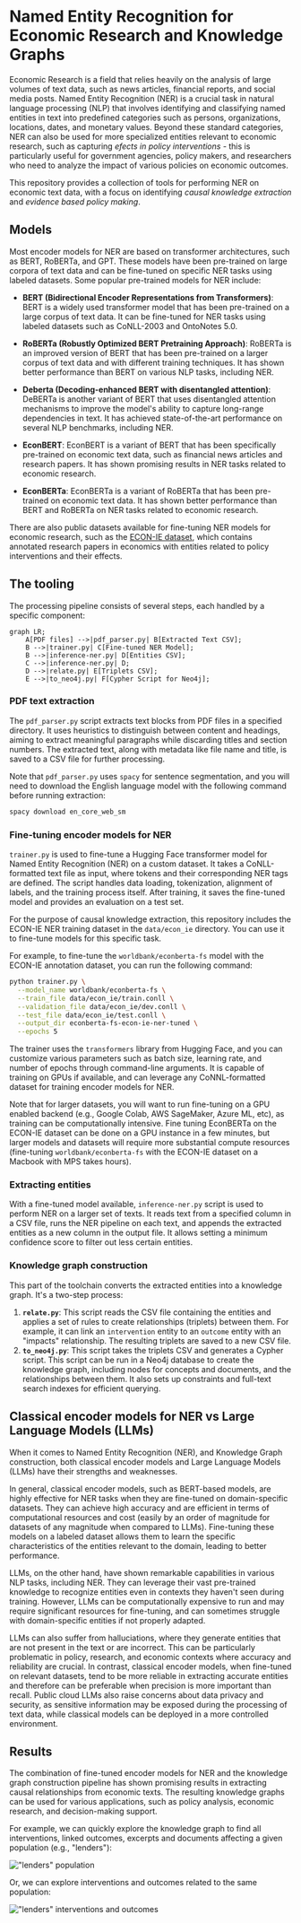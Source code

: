 # Named Entity Recognition for Economic Research and Knowledge Graphs

Economic Research is a field that relies heavily on the analysis of large volumes of text data, such as news articles, financial reports, and social media posts. Named Entity Recognition (NER) is a crucial task in natural language processing (NLP) that involves identifying and classifying named entities in text into predefined categories such as persons, organizations, locations, dates, and monetary values. Beyond these standard categories, NER can also be used for more specialized entities relevant to economic research, such as capturing *efects in policy interventions* - this is particularly useful for government agencies, policy makers, and researchers who need to analyze the impact of various policies on economic outcomes.

This repository provides a collection of tools for performing NER on economic text data, with a focus on identifying *causal knowledge extraction* and *evidence based policy making*.

## Models

Most encoder models for NER are based on transformer architectures, such as BERT, RoBERTa, and GPT. These models have been pre-trained on large corpora of text data and can be fine-tuned on specific NER tasks using labeled datasets. Some popular pre-trained models for NER include:

- **BERT (Bidirectional Encoder Representations from Transformers)**: BERT is a widely used transformer model that has been pre-trained on a large corpus of text data. It can be fine-tuned for NER tasks using labeled datasets such as CoNLL-2003 and OntoNotes 5.0.

- **RoBERTa (Robustly Optimized BERT Pretraining Approach)**: RoBERTa is an improved version of BERT that has been pre-trained on a larger corpus of text data and with different training techniques. It has shown better performance than BERT on various NLP tasks, including NER.

- **Deberta (Decoding-enhanced BERT with disentangled attention)**: DeBERTa is another variant of BERT that uses disentangled attention mechanisms to improve the model's ability to capture long-range dependencies in text. It has achieved state-of-the-art performance on several NLP benchmarks, including NER.

- **EconBERT**: EconBERT is a variant of BERT that has been specifically pre-trained on economic text data, such as financial news articles and research papers. It has shown promising results in NER tasks related to economic research.

- **EconBERTa**: EconBERTa is a variant of RoBERTa that has been pre-trained on economic text data. It has shown better performance than BERT and RoBERTa on NER tasks related to economic research.

There are also public datasets available for fine-tuning NER models for economic research, such as the [ECON-IE dataset](https://github.com/worldbank/econberta-econie), which contains annotated research papers in economics with entities related to policy interventions and their effects.

## The tooling

The processing pipeline consists of several steps, each handled by a specific component:

```mermaid
graph LR;
    A[PDF files] -->|pdf_parser.py| B[Extracted Text CSV];
    B -->|trainer.py| C[Fine-tuned NER Model];
    B -->|inference-ner.py| D[Entities CSV];
    C -->|inference-ner.py| D;
    D -->|relate.py| E[Triplets CSV];
    E -->|to_neo4j.py| F[Cypher Script for Neo4j];
```

### PDF text extraction

The `pdf_parser.py` script extracts text blocks from PDF files in a specified directory. It uses heuristics to distinguish between content and headings, aiming to extract meaningful paragraphs while discarding titles and section numbers. The extracted text, along with metadata like file name and title, is saved to a CSV file for further processing.

Note that `pdf_parser.py` uses `spacy` for sentence segmentation, and you will need to download the English language model with the following command before running extraction:

```bash
spacy download en_core_web_sm
```

### Fine-tuning encoder models for NER

`trainer.py` is used to fine-tune a Hugging Face transformer model for Named Entity Recognition (NER) on a custom dataset. It takes a CoNLL-formatted text file as input, where tokens and their corresponding NER tags are defined. The script handles data loading, tokenization, alignment of labels, and the training process itself. After training, it saves the fine-tuned model and provides an evaluation on a test set.

For the purpose of causal knowledge extraction, this repository includes the ECON-IE NER training dataset in the `data/econ_ie` directory. You can use it to fine-tune models for this specific task.

For example, to fine-tune the `worldbank/econberta-fs` model with the ECON-IE annotation dataset, you can run the following command:

```bash
python trainer.py \
  --model_name worldbank/econberta-fs \
  --train_file data/econ_ie/train.conll \
  --validation_file data/econ_ie/dev.conll \
  --test_file data/econ_ie/test.conll \
  --output_dir econberta-fs-econ-ie-ner-tuned \
  --epochs 5
```

The trainer uses the `transformers` library from Hugging Face, and you can customize various parameters such as batch size, learning rate, and number of epochs through command-line arguments. It is capable of training on GPUs if available, and can leverage any CoNNL-formatted dataset for training encoder models for NER.

Note that for larger datasets, you will want to run fine-tuning on a GPU enabled backend (e.g., Google Colab, AWS SageMaker, Azure ML, etc), as training can be computationally intensive. Fine tuning EconBERTa on the ECON-IE dataset can be done on a GPU instance in a few minutes, but larger models and datasets will require more substantial compute resources (fine-tuning `worldbank/econberta-fs` with the ECON-IE dataset on a Macbook with MPS takes hours).

### Extracting entities

With a fine-tuned model available, `inference-ner.py` script is used to perform NER on a larger set of texts. It reads text from a specified column in a CSV file, runs the NER pipeline on each text, and appends the extracted entities as a new column in the output file. It allows setting a minimum confidence score to filter out less certain entities.

### Knowledge graph construction

This part of the toolchain converts the extracted entities into a knowledge graph. It's a two-step process:
1.  **`relate.py`**: This script reads the CSV file containing the entities and applies a set of rules to create relationships (triplets) between them. For example, it can link an `intervention` entity to an `outcome` entity with an "impacts" relationship. The resulting triplets are saved to a new CSV file.
2.  **`to_neo4j.py`**: This script takes the triplets CSV and generates a Cypher script. This script can be run in a Neo4j database to create the knowledge graph, including nodes for concepts and documents, and the relationships between them. It also sets up constraints and full-text search indexes for efficient querying.

## Classical encoder models for NER vs Large Language Models (LLMs)

When it comes to Named Entity Recognition (NER), and Knowledge Graph construction, both classical encoder models and Large Language Models (LLMs) have their strengths and weaknesses.

In general, classical encoder models, such as BERT-based models, are highly effective for NER tasks when they are fine-tuned on domain-specific datasets. They can achieve high accuracy and are efficient in terms of computational resources and cost (easily by an order of magnitude for datasets of any magnitude when compared to LLMs). Fine-tuning these models on a labeled dataset allows them to learn the specific characteristics of the entities relevant to the domain, leading to better performance.

LLMs, on the other hand, have shown remarkable capabilities in various NLP tasks, including NER. They can leverage their vast pre-trained knowledge to recognize entities even in contexts they haven't seen during training. However, LLMs can be computationally expensive to run and may require significant resources for fine-tuning, and can sometimes struggle with domain-specific entities if not properly adapted.

LLMs can also suffer from halluciations, where they generate entities that are not present in the text or are incorrect. This can be particularly problematic in policy, research, and economic contexts where accuracy and reliability are crucial. In contrast, classical encoder models, when fine-tuned on relevant datasets, tend to be more reliable in extracting accurate entities and therefore can be preferable when precision is more important than recall. Public cloud LLMs also raise concerns about data privacy and security, as sensitive information may be exposed during the processing of text data, while classical models can be deployed in a more controlled environment.

## Results

The combination of fine-tuned encoder models for NER and the knowledge graph construction pipeline has shown promising results in extracting causal relationships from economic texts. The resulting knowledge graphs can be used for various applications, such as policy analysis, economic research, and decision-making support.

For example, we can quickly explore the knowledge graph to find all interventions, linked outcomes, excerpts and documents affecting a given population (e.g., "lenders"):

!["lenders" population](samples/ecb-results-1.jpg)

Or, we can explore interventions and outcomes related to the same population:

!["lenders" interventions and outcomes](samples/ecb-results-2.jpg)